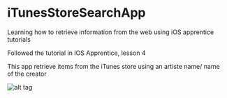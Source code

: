 # iTunesStoreSearchApp
Learning how to retrieve information from the web using iOS apprentice tutorials

Followed the tutorial in IOS Apprentice, lesson 4 

This app retrieve items from the iTunes store using an artiste name/ name of the creator 

![alt tag](http://i.imgur.com/doBvycz.png)

